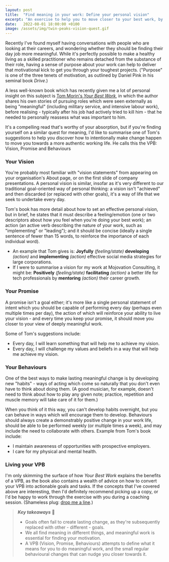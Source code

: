 ```yaml
---
layout: post
title:  "Find meaning in your work: Define your personal vision"
excerpt: "An exercise to help you to move closer to your best work, by making change that lasts."
date:   2022-08-01 18:00:00 +0100
image: /assets/img/twin-peaks-vision-quest.gif
---
```


Recently I've found myself having conversations with people who are looking at their careers, and wondering whether they should be finding their day job more meaningful. While it's perfectly possible to make a healthy living as a skilled practitioner who remains detached from the substance of their role, having a sense of purpose about your work can help to deliver that motivational kick to get you through your toughest projects. ("Purpose" is one of the three tenets of motivation, as outlined by Daniel Pink in his seminal book _Drive_.)

A less well-known book which has recently given me a lot of personal insight on this subject is [Tom Morin's _Your Best Work_](https://workfeelsgood.com/your-best-work/), in which the author shares his own stories of pursuing roles which were seen externally as being "meaningful" (including military service, and intensive labour work), before realising - typically after his job had actively tried to kill him - that he needed to personally reassess what was important to him.

It's a compelling read that's worthy of your absorption, but if you're finding yourself on a similar quest for meaning, I'd like to summarise one of Tom's suggestions to help you discover how to intentionally make change happen to move you towards a more authentic working life. He calls this the VPB: Vision, Promise and Behaviours

### Your Vision

You're probably most familiar with "vision statements" from appearing on your organisation's About page, or on the first slide of company presentations. A personal vision is similar, insofar as it's very different to our traditional goal-oriented way of personal thinking: a vision isn't "achieved" and then discarded (or replaced with other goals), it's a way of life that we seek to undertake every day.

Tom's book has more detail about how to set an effective personal vision, but in brief, he states that it must describe a feeling/emotion (one or two descriptors about how you feel when you're doing your best work); an action (an active verb describing the nature of your work, such as "implementing" or "leading"); and it should be concise (ideally a single sentence of fewer than 15 words, to reinforce the importance of each individual word).

* An example that Tom gives is: **Joyfully** _(feeling/state)_ **developing** _(action)_ and **implementing** _(action)_ effective social media strategies for large corporations.
* If I were to summarise a vision for my work at Mojovation Consulting, it might be: **Positively** _(feeling/state)_ **facilitating** _(action)_ a better life for tech professionals by **mentoring** _(action)_ their career growth. 

### Your Promise

A promise isn't a goal either; it's more like a single personal statement of intent which you should be capable of performing every day (perhaps even multiple times per day), the action of which will reinforce your ability to live your vision - and every time you keep your promise, it should move you closer to your view of deeply meaningful work.

Some of Tom's suggestions include:

* Every day, I will learn something that will help me to achieve my vision.
* Every day, I will challenge my values and beliefs in a way that will help me achieve my vision.

### Your Behaviours

One of the best ways to make lasting meaningful change is by developing new "habits" - ways of acting which come so naturally that you don't even have to think about doing them. (A good musician, for example, doesn't need to think about how to play any given note; practice, repetition and muscle memory will take care of it for them.)

When you think of it this way, you can't develop habits overnight, but you can behave in ways which will encourage them to develop. Behaviours should always create a demonstrably positive change in your work life, should be able to be performed weekly (or multiple times a week), and may include the need to collaborate with others. Example from Tom's book include:

* I maintain awareness of opportunities with prospective employers.
* I care for my physical and mental health.

### Living your VPB

I'm only skimming the surface of how _Your Best Work_ explains the benefits of a VPB, as the book also contains a wealth of advice on how to convert your VPB into actionable goals and tasks. If the concepts that I've covered above are interesting, then I'd definitely recommend picking up a copy, or I'd be happy to work through the exercise with you during a coaching session. (Shameless plug: [drop me a line](/contact).) 

> **_Key takeaways_** 📝  
> * Goals often fail to create lasting change, as they're subsequently replaced with other - different - goals.
> * We all find meaning in different things, and meaningful work is essential for finding your motivation.
> * A VPB (Vision, Promise, Behaviours) attempts to define what it means for you to do meaningful work, and the small regular behavioural changes that can nudge you closer towards it.